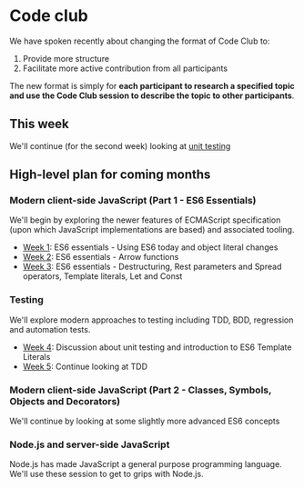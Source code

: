 # Code club

We have spoken recently about changing the format of Code Club to:

1. Provide more structure
2. Facilitate more active contribution from all participants

The new format is simply for **each participant to research a specified topic and use the Code Club session to describe the topic to other participants**. 

## This week

We'll continue (for the second week) looking at [unit testing](weeks/week_five/plan.md)

## High-level plan for coming months

### Modern client-side JavaScript (Part 1 - ES6 Essentials)

We'll begin by exploring the newer features of ECMAScript specification (upon which JavaScript implementations are based) and associated tooling.

* [Week 1](weeks/week_one/plan.md): ES6 essentials - Using ES6 today and object literal changes
* [Week 2](weeks/week_two/plan.md): ES6 essentials - Arrow functions
* [Week 3](weeks/week_three/plan.md): ES6 essentials - Destructuring, Rest parameters and Spread operators, Template literals, Let and Const

### Testing 

We'll explore modern approaches to testing including TDD, BDD, regression and automation tests.

* [Week 4](weeks/week_four/plan.md): Discussion about unit testing and introduction to ES6 Template Literals
* [Week 5](weeks/week_five/plan.md): Continue looking at TDD

### Modern client-side JavaScript (Part 2 - Classes, Symbols, Objects and Decorators)

We'll continue by looking at some slightly more advanced ES6 concepts

### Node.js and server-side JavaScript

Node.js has made JavaScript a general purpose programming language. We'll use these session to get to grips with Node.js.